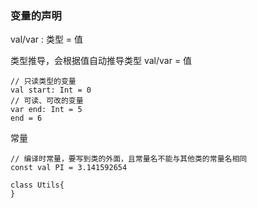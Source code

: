 ### 变量的声明

val/var : 类型 = 值

类型推导，会根据值自动推导类型 val/var = 值

```
// 只读类型的变量
val start: Int = 0
// 可读、可改的变量
var end: Int = 5
end = 6
```

常量

```
// 编译时常量，要写到类的外面，且常量名不能与其他类的常量名相同
const val PI = 3.141592654

class Utils{
}
```